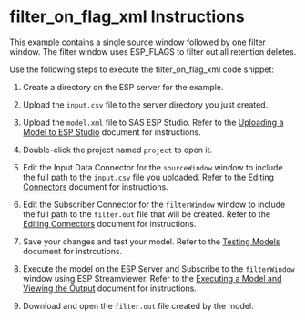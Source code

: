# filter_on_flag_xml Instructions

This example contains a single source window followed by one filter window. The filter window uses ESP_FLAGS to filter out all retention deletes.

Use the following steps to execute the filter_on_flag_xml code snippet:

1.  Create a directory on the ESP server for the example.

2.  Upload the `input.csv` file to the server directory you just created.

3.  Upload the `model.xml` file to SAS ESP Studio. Refer to the [Uploading a Model to ESP Studio](../../../docs/Uploading_a_Model_to_ESP_Studio.pdf) document for instructions.
  
4.  Double-click the project named `project` to open it.

5.  Edit the Input Data Connector for the `sourceWindow` window to include the full path to the `input.csv` file you uploaded. Refer to the [Editing Connectors](../../../docs/Connectors.pdf) document for instructions.

6.  Edit the Subscriber Connector for the `filterWindow` window to include the full path to the `filter.out` file that will be created. Refer to the [Editing Connectors](../../../docs/Connectors.pdf) document for instructions.

7.  Save your changes and test your model. Refer to the [Testing Models](../../../docs/Testing_Models.pdf) document for instrcutions.

8.  Execute the model on the ESP Server and Subscribe to the `filterWindow` window using ESP Streamviewer. Refer to the [Executing a Model and Viewing the Output](../../../docs/Executing_a_Model_and_Viewing_the_Output.pdf) document for instructions.

9.  Download and open the `filter.out` file created by the model.
